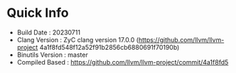 # Quick Info
* Build Date : 20230711
* Clang Version : ZyC clang version 17.0.0 (https://github.com/llvm/llvm-project 4a1f8fd548f12a52f91b2856cb6880691f70190b)
* Binutils Version : master
* Compiled Based : https://github.com/llvm/llvm-project/commit/4a1f8fd5

